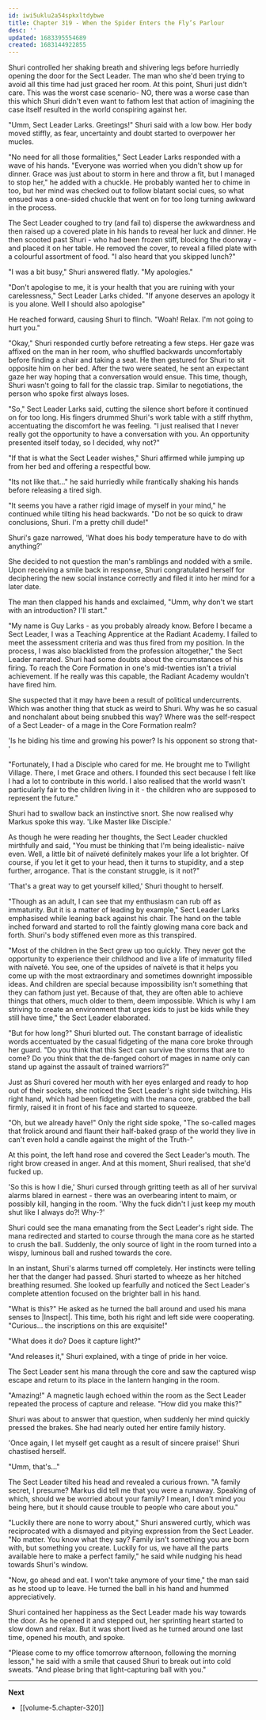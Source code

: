 ```yaml
---
id: iwi5uklu2a54spkxltdybwe
title: Chapter 319 - When the Spider Enters the Fly’s Parlour
desc: ''
updated: 1683395554689
created: 1683144922855
---
```


Shuri controlled her shaking breath and shivering legs before hurriedly opening the door for the Sect Leader. The man who she'd been trying to avoid all this time had just graced her room. At this point, Shuri just didn't care. This was the worst case scenario- NO, there was a worse case than this which Shuri didn't even want to fathom lest that action of imagining the case itself resulted in the world conspiring against her.

"Umm, Sect Leader Larks. Greetings!" Shuri said with a low bow. Her body moved stiffly, as fear, uncertainty and doubt started to overpower her mucles.

"No need for all those formalities," Sect Leader Larks responded with a wave of his hands. "Everyone was worried when you didn't show up for dinner. Grace was just about to storm in here and throw a fit, but I managed to stop her," he added with a chuckle. He probably wanted her to chime in too, but her mind was checked out to follow blatant social cues, so what ensued was a one-sided chuckle that went on for too long turning awkward in the process. 

The Sect Leader coughed to try (and fail to) disperse the awkwardness and then raised up a covered plate in his hands to reveal her luck and dinner. He then scooted past Shuri - who had been frozen stiff, blocking the doorway - and placed it on her table. He removed the cover, to reveal a filled plate with a colourful assortment of food. "I also heard that you skipped lunch?"

"I was a bit busy," Shuri answered flatly. "My apologies."

"Don't apologise to me, it is your health that you are ruining with your carelessness," Sect Leader Larks chided. "If anyone deserves an apology it is you alone. Well I should also apologise"

He reached forward, causing Shuri to flinch. "Woah! Relax. I'm not going to hurt you."

"Okay," Shuri responded curtly before retreating a few steps. Her gaze was affixed on the man in her room, who shuffled backwards uncomfortably before finding a chair and taking a seat. He then gestured for Shuri to sit opposite him on her bed. After the two were seated, he sent an expectant gaze her way hoping that a conversation would ensue. This time, though, Shuri wasn't going to fall for the classic trap. Similar to negotiations, the person who spoke first always loses.

"So," Sect Leader Larks said, cutting the silence short before it continued on for too long. His fingers drummed Shuri's work table with a stiff rhythm, accentuating the discomfort he was feeling. "I just realised that I never really got the opportunity to have a conversation with you. An opportunity presented itself today, so I decided, why not?"

"If that is what the Sect Leader wishes," Shuri affirmed while jumping up from her bed and offering a respectful bow.

"Its not like that..." he said hurriedly while frantically shaking his hands before releasing a tired sigh.

"It seems you have a rather rigid image of myself in your mind," he continued while tilting his head backwards. "Do not be so quick to draw conclusions, Shuri. I'm a pretty chill dude!"

Shuri's gaze narrowed, 'What does his body temperature have to do with anything?'

She decided to not question the man's ramblings and nodded with a smile. Upon receiving a smile back in response, Shuri congratulated herself for deciphering the new social instance correctly and filed it into her mind for a later date.

The man then clapped his hands and exclaimed, "Umm, why don't we start with an introduction? I'll start."

"My name is Guy Larks - as you probably already know. Before I became a Sect Leader, I was a Teaching Apprentice at the Radiant Academy. I failed to meet the assessment criteria and was thus fired from my position. In the process, I was also blacklisted from the profession altogether," the Sect Leader narrated. Shuri had some doubts about the circumstances of his firing. To reach the Core Formation in one's mid-twenties isn't a trivial achievement. If he really was this capable, the Radiant Academy wouldn't have fired him.

She suspected that it may have been a result of political undercurrents. Which was another thing that stuck as weird to Shuri. Why was he so casual and nonchalant about being snubbed this way? Where was the self-respect of a Sect Leader- of a mage in the Core Formation realm?

'Is he biding his time and growing his power? Is his opponent so strong that-'

"Fortunately, I had a Disciple who cared for me. He brought me to Twilight Village. There, I met Grace and others. I founded this sect because I felt like I had a lot to contribute in this world. I also realised that the world wasn't particularly fair to the children living in it - the children who are supposed to represent the future."

Shuri had to swallow back an instinctive snort. She now realised why Markus spoke this way. 'Like Master like Disciple.'

As though he were reading her thoughts, the Sect Leader chuckled mirthfully and said, "You must be thinking that I'm being idealistic- naïve even. Well, a little bit of naïveté definitely makes your life a lot brighter. Of course, if you let it get to your head, then it turns to stupidity, and a step further, arrogance. That is the constant struggle, is it not?"

'That's a great way to get yourself killed,' Shuri thought to herself.

"Though as an adult, I can see that my enthusiasm can rub off as immaturity. But it is a matter of leading by example," Sect Leader Larks emphasised while leaning back against his chair. The hand on the table inched forward and started to roll the faintly glowing mana core back and forth. Shuri's body stiffened even more as this transpired.

"Most of the children in the Sect grew up too quickly. They never got the opportunity to experience their childhood and live a life of immaturity filled with naïveté. You see, one of the upsides of naïveté is that it helps you come up with the most extraordinary and sometimes downright impossible ideas. And children are special because impossibility isn't something that they can fathom just yet. Because of that, they are often able to achieve things that others, much older to them, deem impossible. Which is why I am striving to create an environment that urges kids to just be kids while they still have time," the Sect Leader elaborated.

"But for how long?" Shuri blurted out. The constant barrage of idealistic words accentuated by the casual fidgeting of the mana core broke through her guard. "Do you think that this Sect can survive the storms that are to come? Do you think that the de-fanged cohort of mages in name only can stand up against the assault of trained warriors?"

Just as Shuri covered her mouth with her eyes enlarged and ready to hop out of their sockets, she noticed the Sect Leader's right side twitching. His right hand, which had been fidgeting with the mana core, grabbed the ball firmly, raised it in front of his face and started to squeeze.

"Oh, but we already have!" Only the right side spoke, "The so-called mages that frolick around and flaunt their half-baked grasp of the world they live in can't even hold a candle against the might of the Truth-"

At this point, the left hand rose and covered the Sect Leader's mouth. The right brow creased in anger. And at this moment, Shuri realised, that she'd fucked up.

'So this is how I die,' Shuri cursed through gritting teeth as all of her survival alarms blared in earnest - there was an overbearing intent to maim, or possibly kill, hanging in the room. 'Why the fuck didn't I just keep my mouth shut like I always do?! Why-?'

Shuri could see the mana emanating from the Sect Leader's right side. The mana redirected and started to course through the mana core as he started to crush the ball. Suddenly, the only source of light in the room turned into a wispy, luminous ball and rushed towards the core.

In an instant, Shuri's alarms turned off completely. Her instincts were telling her that the danger had passed. Shuri started to wheeze as her hitched breathing resumed. She looked up fearfully and noticed the Sect Leader's complete attention focused on the brighter ball in his hand. 

"What is this?" He asked as he turned the ball around and used his mana senses to |Inspect|. This time, both his right and left side were cooperating. "Curious... the inscriptions on this are exquisite!"

"What does it do? Does it capture light?"

"And releases it," Shuri explained, with a tinge of pride in her voice.

The Sect Leader sent his mana through the core and saw the captured wisp escape and return to its place in the lantern hanging in the room.

"Amazing!" A magnetic laugh echoed within the room as the Sect Leader repeated the process of capture and release. "How did you make this?"

Shuri was about to answer that question, when suddenly her mind quickly pressed the brakes. She had nearly outed her entire family history.

'Once again, I let myself get caught as a result of sincere praise!' Shuri chastised herself.

"Umm, that's..."

The Sect Leader tilted his head and revealed a curious frown. "A family secret, I presume? Markus did tell me that you were a runaway. Speaking of which, should we be worried about your family? I mean, I don't mind you being here, but it should cause trouble to people who care about you."

"Luckily there are none to worry about," Shuri answered curtly, which was reciprocated with a dismayed and pitying expression from the Sect Leader. "No matter. You know what they say? Family isn't something you are born with, but something you create. Luckily for us, we have all the parts available here to make a perfect family," he said while nudging his head towards Shuri's window.

"Now, go ahead and eat. I won't take anymore of your time," the man said as he stood up to leave. He turned the ball in his hand and hummed appreciatively.

Shuri contained her happiness as the Sect Leader made his way towards the door. As he opened it and stepped out, her sprinting heart started to slow down and relax. But it was short lived as he turned around one last time, opened his mouth, and spoke.

"Please come to my office tomorrow afternoon, following the morning lesson," he said with a smile that caused Shuri to break out into cold sweats. "And please bring that light-capturing ball with you."

____

**Next**
* [[volume-5.chapter-320]]